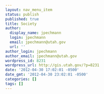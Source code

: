 ```yaml
---
layout: nav_menu_item
status: publish
published: true
title: Society
author:
  display_name: jpechmann
  login: jpechmann
  email: jpechmann@utah.gov
  url: ''
author_login: jpechmann
author_email: jpechmann@utah.gov
wordpress_id: 8231
wordpress_url: http://gis.utah.gov/?p=8231
date: '2012-04-30 17:02:01 -0500'
date_gmt: '2012-04-30 23:02:01 -0500'
categories: []
tags: []
---
```


